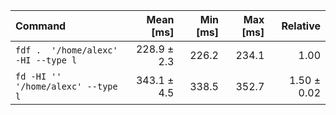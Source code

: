| Command | Mean [ms] | Min [ms] | Max [ms] | Relative |
|:---|---:|---:|---:|---:|
| `fdf .  '/home/alexc' -HI --type l` | 228.9 ± 2.3 | 226.2 | 234.1 | 1.00 |
| `fd -HI '' '/home/alexc' --type l` | 343.1 ± 4.5 | 338.5 | 352.7 | 1.50 ± 0.02 |
